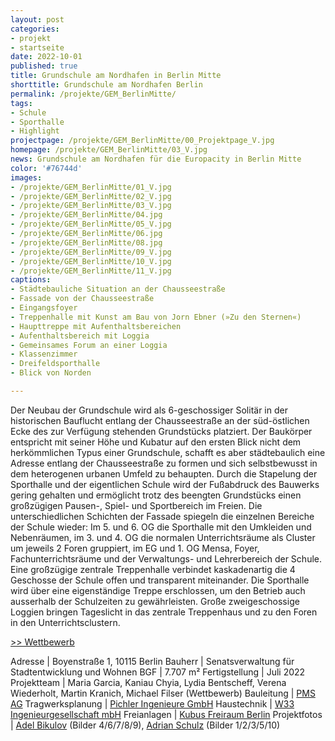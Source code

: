 ```yaml
---
layout: post
categories:
- projekt
- startseite
date: 2022-10-01
published: true
title: Grundschule am Nordhafen in Berlin Mitte
shorttitle: Grundschule am Nordhafen Berlin
permalink: /projekte/GEM_BerlinMitte/
tags: 
- Schule
- Sporthalle
- Highlight
projectpage: /projekte/GEM_BerlinMitte/00_Projektpage_V.jpg
homepage: /projekte/GEM_BerlinMitte/03_V.jpg
news: Grundschule am Nordhafen für die Europacity in Berlin Mitte
color: '#76744d'
images:
- /projekte/GEM_BerlinMitte/01_V.jpg
- /projekte/GEM_BerlinMitte/02_V.jpg
- /projekte/GEM_BerlinMitte/03_V.jpg
- /projekte/GEM_BerlinMitte/04.jpg
- /projekte/GEM_BerlinMitte/05_V.jpg
- /projekte/GEM_BerlinMitte/06.jpg
- /projekte/GEM_BerlinMitte/08.jpg
- /projekte/GEM_BerlinMitte/09_V.jpg
- /projekte/GEM_BerlinMitte/10_V.jpg
- /projekte/GEM_BerlinMitte/11_V.jpg
captions:
- Städtebauliche Situation an der Chausseestraße
- Fassade von der Chausseestraße 
- Eingangsfoyer
- Treppenhalle mit Kunst am Bau von Jorn Ebner (»Zu den Sternen«)
- Haupttreppe mit Aufenthaltsbereichen 
- Aufenthaltsbereich mit Loggia
- Gemeinsames Forum an einer Loggia 
- Klassenzimmer 
- Dreifeldsporthalle  
- Blick von Norden 

---
```


Der Neubau der Grundschule wird als 6-geschossiger Solitär in der historischen Bauflucht entlang der Chausseestraße an der süd-östlichen Ecke des zur Verfügung stehenden Grundstücks platziert. Der Baukörper entspricht mit seiner Höhe und Kubatur auf den ersten Blick nicht dem herkömmlichen Typus einer Grundschule, schafft es aber städtebaulich eine Adresse entlang der Chausseestraße zu formen und sich selbstbewusst in dem heterogenen urbanen Umfeld zu behaupten.
Durch die Stapelung der Sporthalle und der eigentlichen Schule wird der Fußabdruck des Bauwerks gering gehalten und ermöglicht trotz des beengten Grundstücks einen großzügigen Pausen-, Spiel- und Sportbereich im Freien. 
Die unterschiedlichen Schichten der Fassade spiegeln die einzelnen Bereiche der Schule wieder: Im 5. und 6. OG die Sporthalle mit den Umkleiden und Nebenräumen, im 3. und 4. OG die normalen Unterrichtsräume als Cluster um jeweils 2 Foren gruppiert, im EG und 1. OG Mensa, Foyer, Fachunterrichtsräume und der Verwaltungs- und Lehrerbereich der Schule. 
Eine großzügige zentrale Treppenhalle verbindet kaskadenartig die 4 Geschosse der Schule offen und transparent miteinander. Die Sporthalle wird über eine eigenständige Treppe erschlossen, um den Betrieb auch ausserhalb der Schulzeiten zu gewährleisten. 
Große zweigeschossige Loggien bringen Tageslicht in das zentrale Treppenhaus und zu den Foren in den Unterrichtsclustern. 

[\>> Wettbewerb](../projekte/WBW_EUR_BerlinMitte/)


Adresse					|		Boyenstraße 1, 10115 Berlin
Bauherr					|		Senatsverwaltung für Stadtentwicklung und Wohnen
BGF						|		7.707 m²
Fertigstellung			|		Juli 2022
Projektteam				|		Maria Garcia, Kaniau Chyia, Lydia Bentscheff, Verena Wiederholt, Martin Kranich, Michael Filser (Wettbewerb)
Bauleitung 				| 		[PMS AG](https://www.pms-ag.de)
Tragwerksplanung		|		[Pichler Ingenieure GmbH](http://www.pichleringenieure.com)
Haustechnik				|		[W33 Ingenieurgesellschaft mbH](https://www.w33-berlin.de)
Freianlagen				|		[Kubus Freiraum Berlin](https://www.kubus-freiraum.de/)
Projektfotos			|		[Adel Bikulov](https://www.fzwanzig.com) (Bilder 4/6/7/8/9), [Adrian Schulz](https://adrianschulz.de) (Bilder 1/2/3/5/10)